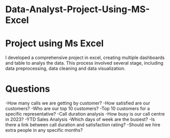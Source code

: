 # Data-Analyst-Project-Using-MS-Excel
# Project using Ms Excel

I developed a comprehensive project in excel, creating multiple dashboards and table to analys the data. This process involved several stage, including data preprocessing, data cleaning and data visualization.

# Questions

-How many calls we are getting by customer?
-How satisfied are our customers?
-Who are our top 10 customers?
-Top 10 customers for a specific representative?
-Call duration analysis
-How busy is our call centre in 2023?
-YTD Sales Analysis
-Which days of week are the busiest?
-Is there a link between call duration and satisfaction rating?
-Should we hire extra people in any specific months?
